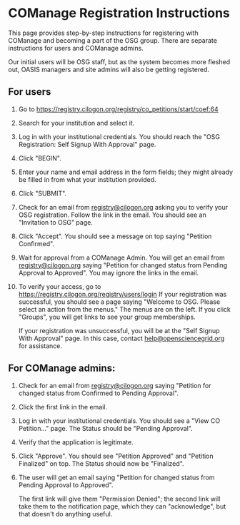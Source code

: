 COManage Registration Instructions
==================================

This page provides step-by-step instructions for registering with COManage and becoming a part of
the OSG group.
There are separate instructions for users and COManage admins.

Our initial users will be OSG staff, but as the system becomes more fleshed out, OASIS managers
and site admins will also be getting registered.


For users
---------

1.  Go to https://registry.cilogon.org/registry/co_petitions/start/coef:64

1.  Search for your institution and select it.

1.  Log in with your institutional credentials.
    You should reach the "OSG Registration: Self Signup With Approval" page.

1.  Click "BEGIN".

1.  Enter your name and email address in the form fields;
    they might already be filled in from what your institution provided.

1.  Click "SUBMIT".

1.  Check for an email from <registry@cilogon.org> asking you to verify your OSG registration.
    Follow the link in the email.
    You should see an "Invitation to OSG" page.

1.  Click "Accept".
    You should see a message on top saying "Petition Confirmed".

1.  Wait for approval from a COManage Admin.
    You will get an email from <registry@cilogon.org> saying "Petition for <NAME> changed status
    from Pending Approval to Approved".
    You may ignore the links in the email.

1.  To verify your access, go to
    https://registry.cilogon.org/registry/users/login
    If your registration was successful, you should see a page saying "Welcome to OSG. Please
    select an action from the menus."
    The menus are on the left.
    If you click "Groups", you will get links to see your group memberships.

    If your registration was unsuccessful, you will be at the "Self Signup With Approval" page.
    In this case, contact <help@opensciencegrid.org> for assistance.


For COManage admins:
--------------------

1.  Check for an email from <registry@cilogon.org> saying "Petition for <NAME> changed status from
    Confirmed to Pending Approval".

1.  Click the first link in the email.

1.  Log in with your institutional credentials.
    You should see a "View CO Petition..." page.
    The Status should be "Pending Approval".

1.  Verify that the application is legitimate.

1.  Click "Approve".
    You should see "Petition Approved" and "Petition Finalized" on top.
    The Status should now be "Finalized".

1.  The user will get an email saying "Petition for <NAME> changed status from Pending Approval to
    Approved".

    The first link will give them "Permission Denied";
    the second link will take them to the notification page, which they can "acknowledge",
    but that doesn't do anything useful.

